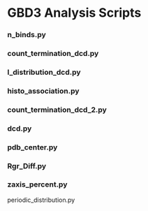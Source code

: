 # GBD3 Analysis Scripts

### n_binds.py
### count_termination_dcd.py
### l_distribution_dcd.py
### histo_association.py
### count_termination_dcd_2.py
### dcd.py
### pdb_center.py
### Rgr_Diff.py
### zaxis_percent.py
periodic_distribution.py
